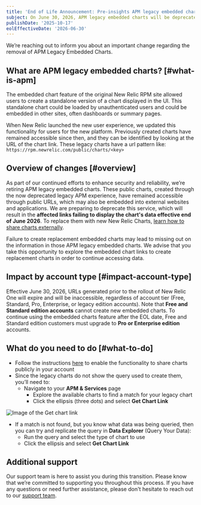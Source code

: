 ```yaml
---
title: 'End of Life Announcement: Pre-insights APM legacy embedded charts'
subject: On June 30, 2026, APM legacy embedded charts will be deprecated
publishDate: '2025-10-17'
eolEffectiveDate: '2026-06-30'
---
```


We’re reaching out to inform you about an important change regarding the removal of APM Legacy Embedded Charts.

## What are APM legacy embedded charts? [#what-is-apm]

The embedded chart feature of the original New Relic RPM site allowed users to create a standalone version of a chart displayed in the UI. This standalone chart could be loaded by unauthenticated users and could be embedded in other sites, often dashboards or summary pages.

When New Relic launched the new user experience, we updated this functionality for users for the new platform. Previously created charts have remained accessible since then, and they can be identified by looking at the URL of the chart link. These legacy charts have a url pattern like: `https://rpm.newrelic.com/public/charts/<key>`

## Overview of changes [#overview]

As part of our continued efforts to enhance security and reliability, we’re retiring APM legacy embedded charts. These public charts, created through the now deprecated legacy APM experience, have remained accessible through public URLs, which may also be embedded into external websites and applications. We are preparing to deprecate this service, which will result in the **affected links failing to display the chart's data effective end of June 2026**. To replace them with new New Relic Charts, [learn how to share charts externally](/docs/query-your-data/explore-query-data/dashboards/share-charts-dashboards-externally/).

Failure to create replacement embedded charts may lead to missing out on the information in those APM legacy embedded charts. We advise that you take this opportunity to explore the embedded chart links to create replacement charts in order to continue accessing data.

## Impact by account type [#impact-account-type]

Effective June 30, 2026, URLs generated prior to the rollout of New Relic One will expire and will be inaccessible, regardless of account tier (Free, Standard, Pro, Enterprise, or legacy edition accounts). Note that **Free and Standard edition accounts** cannot create new embedded charts. To continue using the embedded charts feature after the EOL date, Free and Standard edition customers must upgrade to **Pro or Enterprise edition** accounts.

## What do you need to do [#what-to-do]

- Follow the instructions [here](/docs/query-your-data/explore-query-data/dashboards/share-charts-dashboards-externally/) to enable the functionality to share charts publicly in your account
- Since the legacy charts do not show the query used to create them, you’ll need to: 
  - Navigate to your **APM & Services** page
    - Explore the available charts to find a match for your legacy chart
    - Click the ellipsis (three dots) and select **Get Chart Link**

<img
     title="Image of the Get Chart Link"
     alt="Image of the Get chart link"
     src="/images/get-chart-link.webp"
   />
  
- If a match is not found, but you know what data was being queried, then you can try and replicate the query in **Data Explorer** (Query Your Data):
  - Run the query and select the type of chart to use 
  - Click the ellipsis and select **Get Chart Link**

## Additional support

Our support team is here to assist you during this transition. Please know that we’re committed to supporting you throughout this process. If you have any questions or need further assistance, please don't hesitate to reach out to our [support team](https://support.newrelic.com/s/).

